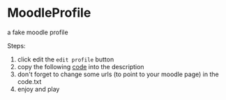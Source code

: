 # MoodleProfile
a fake moodle profile

Steps:

1. click edit the `edit profile` button
2. copy the following [code](./code.txt) into the description
3. don't forget to change some urls (to point to your moodle page) in the code.txt
4. enjoy and play
